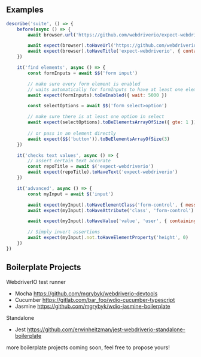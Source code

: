 ## Examples

```js
describe('suite', () => {
    before(async () => {
        await browser.url('https://github.com/webdriverio/expect-webdriverio')

        await expect(browser).toHaveUrl('https://github.com/webdriverio/expect-webdriverio')
        await expect(browser).toHaveTitle('expect-webdriverio', { containing: true })
    })

    it('find elements', async () => {
        const formInputs = await $$('form input')

        // make sure every form element is enabled
        // waits automatically for formInputs to have at least one element
        await expect(formInputs).toBeEnabled({ wait: 5000 })

        const selectOptions = await $$('form select>option')

        // make sure there is at least one option in select
        await expect(selectOptions).toBeElementsArrayOfSize({ gte: 1 })
        
        // or pass in an element directly
        await expect($$('button')).toBeElementsArrayOfSize(3)
    })

    it('checks text values', async () => {
        // assert certain text accurate
        const repoTitle = await $('expect-webdriverio')
        await expect(repoTitle).toHaveText('expect-webdriverio')
    })

    it('advanced', async () => {
        const myInput = await $('input')

        await expect(myInput).toHaveElementClass('form-control', { message: 'Not a form control!', })
        await expect(myInput).toHaveAttribute('class', 'form-control') // alias toHaveAttr

        await expect(myInput).toHaveValue('value', 'user', { containing: true, ignoreCase: true })

        // Simply invert assertions
        await expect(myInput).not.toHaveElementProperty('height', 0)
    })
})
```

## Boilerplate Projects

WebdriverIO test runner
- Mocha https://github.com/mgrybyk/webdriverio-devtools
- Cucumber https://gitlab.com/bar_foo/wdio-cucumber-typescript
- Jasmine https://github.com/mgrybyk/wdio-jasmine-boilerplate

Standalone
- Jest https://github.com/erwinheitzman/jest-webdriverio-standalone-boilerplate

more boilerplate projects coming soon, feel free to propose yours!
